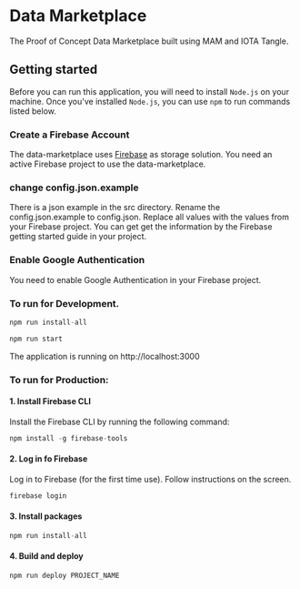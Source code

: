 # Data Marketplace

The Proof of Concept Data Marketplace built using MAM and IOTA Tangle.

## Getting started

Before you can run this application, you will need to install `Node.js` on your machine. Once you've installed `Node.js`, you can use `npm` to run commands listed below.

### Create a Firebase Account

The data-marketplace uses [Firebase](https://firebase.google.com/) as storage solution. 
You need an active Firebase project to use the data-marketplace.

### change config.json.example

There is a json example in the src directory. Rename the config.json.example to config.json. 
Replace all values with the values from your Firebase project.
You can get get the information by the Firebase getting started guide in your project.

### Enable Google Authentication

You need to enable Google Authentication in your Firebase project.

### To run for Development.

```javascript
npm run install-all

npm run start
```

The application is running on http://localhost:3000


### To run for Production:

#### 1. Install Firebase CLI

Install the Firebase CLI by running the following command:

```javascript
npm install -g firebase-tools
```

#### 2. Log in fo Firebase

Log in to Firebase (for the first time use). Follow instructions on the screen.

```javascript
firebase login
```

#### 3. Install packages

```javascript
npm run install-all
```

#### 4. Build and deploy

```javascript
npm run deploy PROJECT_NAME
```
